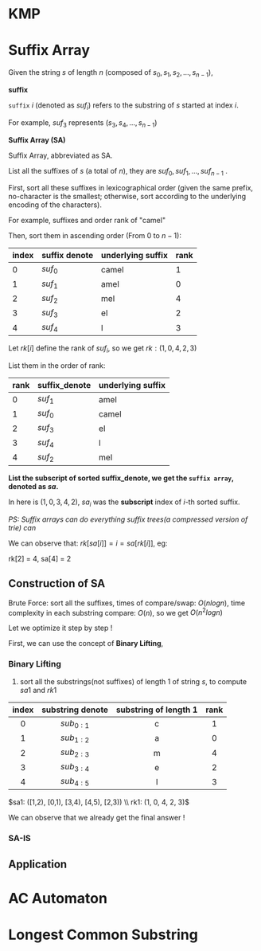 # KMP










# Suffix Array

Given the string $s$ of length $n$ (composed of $s_0, s_1, s_2, ..., s_{n-1}$),

**suffix**

`suffix` $i$ (denoted as $suf_i$) refers to the substring of $s$ started at index $i$.

For example, $suf_3$ represents $(s_3, s_4, ..., s_{n-1})$

**Suffix Array (SA)**

Suffix Array, abbreviated as SA.

List all the suffixes of $s$ (a total of $n$), they are $suf_0, suf_1, \ldots, suf_{n-1}$ .

First, sort all these suffixes in lexicographical order (given the same prefix, no-character is the smallest; otherwise, sort according to the underlying encoding of the characters).

For example, suffixes and order rank of "camel"

Then, sort them in ascending order (From $0$ to $n-1$):

| index | suffix denote | underlying suffix | rank |
| ----- | ------------- | ----------------- | ---- |
| 0     | $suf_0$     | camel             | 1    |
| 1     | $suf_1$     | amel              | 0    |
| 2     | $suf_2$     | mel               | 4    |
| 3     | $suf_3$     | el                | 2    |
| 4     | $suf_4$     | l                 | 3    |

Let $rk[i]$ define the rank of $suf_i$, so we get $rk : (1, 0, 4, 2, 3)$


List them in the order of rank:

| rank | suffix_denote | underlying suffix |
| ---- | ------------- | ----------------- |
| 0    | $suf_1$     | amel              |
| 1    | $suf_0$     | camel             |
| 2    | $suf_3$     | el                |
| 3    | $suf_4$     | l                 |
| 4    | $suf_2$     | mel               |


**List the subscript of sorted suffix_denote, we get the `suffix array`, denoted as $sa$.**

In here is $(1, 0, 3, 4, 2)$, $sa_i$ was the **subscript** index of $i$-th sorted suffix.

*PS: Suffix arrays can do everything suffix trees(a compressed version of trie) can*


We can observe that: $rk[sa[i]] = i = sa[rk[i]]$, eg:

rk[2] = 4, sa[4] = 2


## Construction of SA


Brute Force: sort all the suffixes, times of compare/swap: $O(nlogn)$, time complexity in each substring compare: $O(n)$, so we get $O(n^2logn)$

Let we optimize it step by step !

First, we can use the concept of **Binary Lifting**, 

### Binary Lifting

1. sort all the substrings(not suffixes) of length 1 of string $s$, to compute $sa1$ and $rk1$

| index | substring denote | substring of length 1 | rank |
| :---: | :--------------: | :-------------------: | :--: |
|   0   |  $sub_{0:1}$  |           c           |  1  |
|   1   |  $sub_{1:2}$  |           a           |  0  |
|   2   |  $sub_{2:3}$  |           m           |  4  |
|   3   |  $sub_{3:4}$  |           e           |  2  |
|   4   |  $sub_{4:5}$  |           l           |  3  |

$sa1: ([1,2), [0,1), [3,4), [4,5), [2,3)) \\ rk1: (1, 0, 4, 2, 3)$

We can observe that we already get the final answer ! 




### SA-IS




## Application










# AC Automaton













# Longest Common Substring

